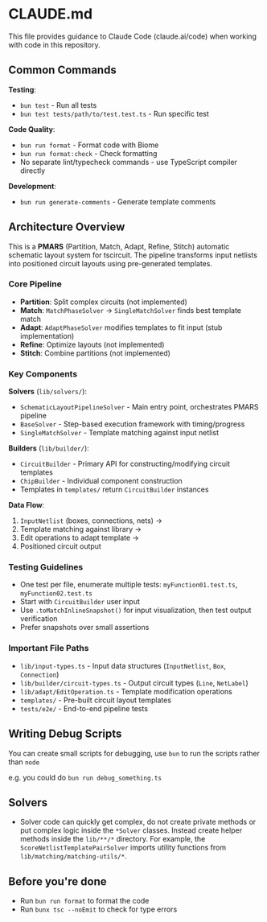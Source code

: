 # CLAUDE.md

This file provides guidance to Claude Code (claude.ai/code) when working with code in this repository.

## Common Commands

**Testing**:

- `bun test` - Run all tests
- `bun test tests/path/to/test.test.ts` - Run specific test

**Code Quality**:

- `bun run format` - Format code with Biome
- `bun run format:check` - Check formatting
- No separate lint/typecheck commands - use TypeScript compiler directly

**Development**:

- `bun run generate-comments` - Generate template comments

## Architecture Overview

This is a **PMARS** (Partition, Match, Adapt, Refine, Stitch) automatic schematic layout system for tscircuit. The pipeline transforms input netlists into positioned circuit layouts using pre-generated templates.

### Core Pipeline

- **Partition**: Split complex circuits (not implemented)
- **Match**: `MatchPhaseSolver` → `SingleMatchSolver` finds best template match
- **Adapt**: `AdaptPhaseSolver` modifies templates to fit input (stub implementation)
- **Refine**: Optimize layouts (not implemented)
- **Stitch**: Combine partitions (not implemented)

### Key Components

**Solvers** (`lib/solvers/`):

- `SchematicLayoutPipelineSolver` - Main entry point, orchestrates PMARS pipeline
- `BaseSolver` - Step-based execution framework with timing/progress
- `SingleMatchSolver` - Template matching against input netlist

**Builders** (`lib/builder/`):

- `CircuitBuilder` - Primary API for constructing/modifying circuit templates
- `ChipBuilder` - Individual component construction
- Templates in `templates/` return `CircuitBuilder` instances

**Data Flow**:

1. `InputNetlist` (boxes, connections, nets) →
2. Template matching against library →
3. Edit operations to adapt template →
4. Positioned circuit output

### Testing Guidelines

- One test per file, enumerate multiple tests: `myFunction01.test.ts`, `myFunction02.test.ts`
- Start with `CircuitBuilder` user input
- Use `.toMatchInlineSnapshot()` for input visualization, then test output verification
- Prefer snapshots over small assertions

### Important File Paths

- `lib/input-types.ts` - Input data structures (`InputNetlist`, `Box`, `Connection`)
- `lib/builder/circuit-types.ts` - Output circuit types (`Line`, `NetLabel`)
- `lib/adapt/EditOperation.ts` - Template modification operations
- `templates/` - Pre-built circuit layout templates
- `tests/e2e/` - End-to-end pipeline tests

## Writing Debug Scripts

You can create small scripts for debugging, use
`bun` to run the scripts rather than `node`

e.g. you could do `bun run debug_something.ts`

## Solvers

- Solver code can quickly get complex, do not create private methods or put
  complex logic inside the `*Solver` classes. Instead create helper methods
  inside the `lib/**/*` directory. For example, the `ScoreNetlistTemplatePairSolver`
  imports utility functions from `lib/matching/matching-utils/*`.

## Before you're done

- Run `bun run format` to format the code
- Run `bunx tsc --noEmit` to check for type errors
